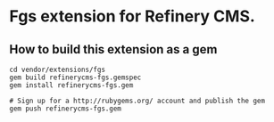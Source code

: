 # Fgs extension for Refinery CMS.

## How to build this extension as a gem

    cd vendor/extensions/fgs
    gem build refinerycms-fgs.gemspec
    gem install refinerycms-fgs.gem

    # Sign up for a http://rubygems.org/ account and publish the gem
    gem push refinerycms-fgs.gem